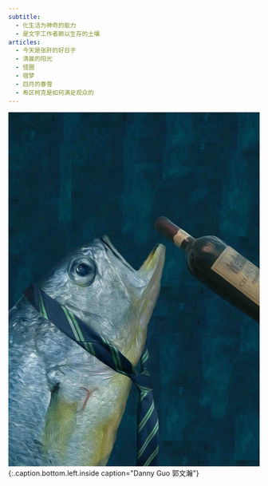 ```yaml
---
subtitle:
  - 化生活为神奇的能力
  - 是文字工作者赖以生存的土壤
articles:
  - 今天是张肝的好日子
  - 清晨的阳光
  - 怪圈
  - 宿梦
  - 四月的春雪
  - 希区柯克是如何满足观众的
---
```


![](sophisticated.jpg)
{:.caption.bottom.left.inside caption="Danny Guo 郭文瀚"}
